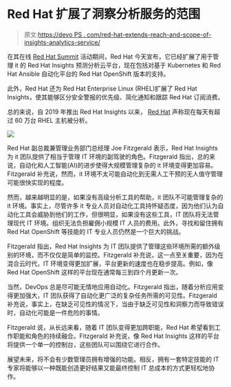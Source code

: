 # Red Hat 扩展了洞察分析服务的范围

> 原文:[https://devo PS . com/red-hat-extends-reach-and-scope-of-insights-analytics-service/](https://devops.com/red-hat-extends-reach-and-scope-of-insights-analytics-service/)

在其在线 [Red Hat Summit](https://www.redhat.com/en/summit) 活动期间，Red Hat 今天宣布，它已经扩展了用于管理 it 的 Red Hat Insights 预测分析云平台，现在包括对基于 Kubernetes 和 Red Hat Ansible 自动化平台的 Red Hat OpenShift 版本的支持。

此外，Red Hat 还为 Red Hat Enterprise Linux (RHEL)扩展了 Red Hat Insights，使其能够区分安全警报的优先级、简化通知和跟踪 Red Hat 订阅消费。

总的来说，自 2019 年推出 Red Hat Insights 以来， [Red Hat](https://devops.com/?s=red%20hat) 声称现在每天有超过 60 万台 RHEL 主机被分析。

![](../Images/9e87376f3b082315459859691fccbf4d.png)

Red Hat 副总裁兼管理业务部门总经理 Joe Fitzgerald 表示，Red Hat Insights 为 it 团队提供了相当于管理 IT 环境的副驾驶的角色。Fitzgerald 指出，总的来说，自动化和人工智能(AI)的进步使得大规模管理复杂的 it 环境变得更加容易。Fitzgerald 补充说，然而，it 环境不太可能自动化到无需人工干预的无人值守管理可能很快实现的程度。

然而，越来越明显的是，如果没有高级分析工具的帮助，it 团队不可能管理复杂的 it 环境。事实上，尽管许多 it 专业人员对自动化工具持怀疑态度，因为他们认为自动化工具会威胁到他们的工作，但很明显，如果没有这些工具，IT 团队将无法管理现代 IT 环境。组织无法负担雇佣小规模 IT 人员的费用。此外，寻找和留住拥有 Red Hat OpenShift 等技能的 IT 专业人员仍然是一个巨大的挑战。

Fitzgerald 指出，Red Hat Insights 为 IT 团队提供了管理这些环境所需的额外级别的环境，而不仅仅是简单的监控。Fitzgerald 补充说，这一点至关重要，因为在混合云时代，IT 环境变得更加扩展，平台更新的速度也在稳步提高。例如，像 Red Hat OpenShift 这样的平台现在通常每三到四个月更新一次。

当然，DevOps 总是尽可能无情地应用自动化。Fitzgerald 指出，随着分析应用变得更加强大，IT 团队获得了自动化更广泛的复杂任务所需的可见性。Fitzgerald 补充说，事实上，在缺乏可见性的情况下，当由于缺乏可见性和洞察力而导致错误时，自动化可能是一件危险的事情。

Fitzgerald 说，从长远来看，随着 IT 团队变得更加跨职能，Red Hat 希望看到工作职能和角色的持续融合。Fitzgerald 补充说，像 Red Hat Insights 这样的平台将提供一个单一的控制台，这些团队可以围绕它进行合作。

展望未来，将不会有少数管理员拥有增强的功能。相反，拥有一套特定技能的 IT 专家将能够以一种既能创造更好结果又能最终控制 IT 总成本的方式更轻松地协作。